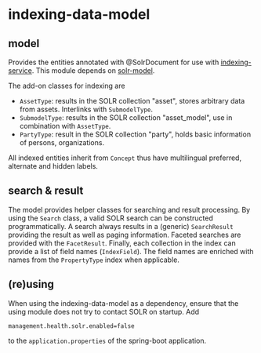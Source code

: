 # indexing-data-model

## model

Provides the entities annotated with @SolrDocument for use with [indexing-service](https://github.com/i-Asset/indexing-service). This module depends on [solr-model](https://github.com/i-Asset/solr-model).

The add-on classes for indexing are 

* `AssetType`: results in the SOLR collection "asset", stores arbitrary data from assets. Interlinks with `SubmodelType`.
* `SubmodelType`: results in the SOLR collection "asset_model", use in combination with `AssetType`.
* `PartyType`: result in the SOLR collection "party", holds basic information of persons, organizations.

All indexed entities inherit from `Concept` thus have multilingual preferred, alternate and hidden labels.

## search & result

The model provides helper classes for searching and result processing. By using the `Search` class, a valid SOLR search can be constructed programmatically. A search always results in a (generic) `SearchResult` providing the result as well as paging information. Faceted searches are provided with the `FacetResult`. Finally, each collection in the index can provide a list of field names (`IndexField`). The field names are enriched with names from the `PropertyType` index when applicable.

## (re)using

When using the indexing-data-model as a dependency, ensure that the using module does not try to contact SOLR on startup. Add

```
management.health.solr.enabled=false
```
to the `application.properties` of the spring-boot application.

